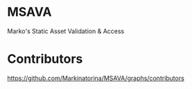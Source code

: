 # MSAVA
Marko's Static Asset Validation & Access

# Contributors
https://github.com/Markinatorina/MSAVA/graphs/contributors
